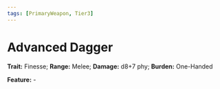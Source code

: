 ```yaml
---
tags: [PrimaryWeapon, Tier3]
---
```

# Advanced Dagger

**Trait:** Finesse; **Range:** Melee; **Damage:** d8+7 phy; **Burden:** One-Handed

**Feature:** -
